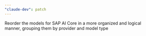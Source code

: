 ```yaml
---
"claude-dev": patch
---
```


Reorder the models for SAP AI Core in a more organized and logical manner, grouping them by provider and model type
